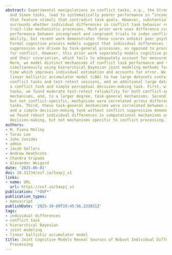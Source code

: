 ```yaml
---
abstract: Experimental manipulations in conflict tasks, e.g., the Stroop, Flanker,
  and Simon tasks, lead to systematically poorer performance in “incongruent” conditions
  that feature stimuli that contradict task goals. However, substantial recent debate
  surrounds whether individual differences in conflict task behavior reflect reliable,
  trait-like mechanistic processes. Much prior work uses difference scores, contrasting
  performance between incongruent and congruent trials to index conflict suppression
  ability, but recent work demonstrates these scores exhibit poor psychometric properties.
  Formal cognitive process models suggest that individual differences in conflict
  suppression are driven by task-general processes, as opposed to processes specialized
  for conflict. However, this prior work separately models cognitive process parameters
  and their covariation, which fails to adequately account for measurement error.
  Here, we model distinct mechanisms of conflict task performance and their covariance
  simultaneously using hierarchical Bayesian joint modeling methods for the first
  time which improves individual estimation and accounts for error. We fit the conflict
  linear ballistic accumulator model (LBA) to two large datasets containing multiple
  conflict tasks and test-retest sessions, and an additional large dataset containing
  a conflict task and simple perceptual decision-making task. First, within conflict
  tasks, we found moderate test-retest reliability for both conflict-specific processing
  mechanisms, and, to a larger degree, task-general mechanisms. Second, task-general,
  but not conflict-specific, mechanisms were correlated across different conflict
  tasks. Third, these task-general mechanisms were correlated between conflict tasks
  and a simple decision-making task without conflict suppression demands. Overall,
  we found robust individual differences in computational mechanisms underlying general
  decision-making, but not mechanisms specific to conflict processing.
authors:
- M. Fiona Molloy
- Taraz Lee
- John Jonides
- admin
- Jacob Sellers
- Andrew Heathcote
- Chandra Sripada
- Alexander Weigard
date: '2025-06-01'
doi: 10.31234/osf.io/5axpj_v1
links:
- name: URL
  url: https://osf.io/5axpj_v1
publication: '*OSF*'
publication_types:
- manuscript
publishDate: '2025-10-09T19:45:56.233831Z'
tags:
- individual differences
- conflict task
- hierarchical Bayesian
- joint modeling
- linear ballistic accumulator model
title: Joint Cognitive Models Reveal Sources of Robust Individual Differences in Conflict
  Processing
---
```

